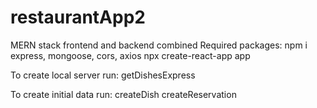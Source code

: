 # restaurantApp2
MERN stack frontend and backend combined
Required packages:
npm i express, mongoose, cors, axios npx create-react-app app

To create local server run:
getDishesExpress

To create initial data run:
createDish createReservation
